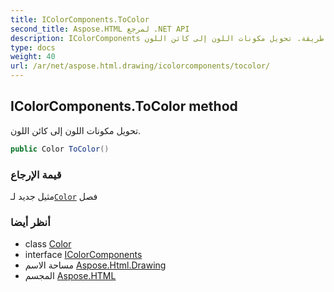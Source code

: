 ```yaml
---
title: IColorComponents.ToColor
second_title: Aspose.HTML لمرجع .NET API
description: IColorComponents طريقة. تحويل مكونات اللون إلى كائن اللون.
type: docs
weight: 40
url: /ar/net/aspose.html.drawing/icolorcomponents/tocolor/
---
```

## IColorComponents.ToColor method

تحويل مكونات اللون إلى كائن اللون.

```csharp
public Color ToColor()
```

### قيمة الإرجاع

مثيل جديد لـ[`Color`](../../color/) فصل

### أنظر أيضا

* class [Color](../../color/)
* interface [IColorComponents](../)
* مساحة الاسم [Aspose.Html.Drawing](../../icolorcomponents/)
* المجسم [Aspose.HTML](../../../)


